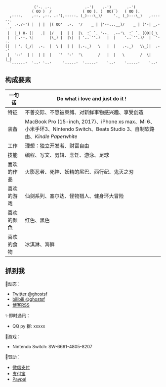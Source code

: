 ```
             ('-. .-.               .-')    .-') _     .-')               
            ( OO )  /              ( OO ). (  OO) )   ( OO ).             
  ,----.    ,--. ,--. .-'),-----. (_)---\_)/     '._ (_)---\_)   ,------. 
 '  .-./-') |  | |  |( OO'  .-.  '/    _ | |'--...__)/    _ | ('-| _.---' 
 |  |_( O- )|   .|  |/   |  | |  |\  :` `. '--.  .--'\  :` `. (OO|(_\     
 |  | .--, \|       |\_) |  |\|  | '..`''.)   |  |    '..`''.)/  |  '--.  
(|  | '. (_/|  .-.  |  \ |  | |  |.-._)   \   |  |   .-._)   \\_)|  .--'  
 |  '--'  | |  | |  |   `'  '-'  '\       /   |  |   \       /  \|  |_)   
  `------'  `--' `--'     `-----'  `-----'    `--'    `-----'    `--'     
```

## 构成要素

| 一句话 | Do what i love and just do it ! | 
| - | - |
| 特征 | 不善交际、不愿被束缚、对新鲜事物感兴趣、享受创造 | 
| 装备 | MacBook Pro (15-inch, 2017)、iPhone xs max、Mi 6、小米手环3、Nintendo Switch、Beats Studio 3、自制软路由、*Kindle Paperwhite* |  
| 工作 | 理想：独立开发者、财富自由 |  
| 技能 | 编程、写文、剪辑、烹饪、游泳、足球 |   
| 喜欢的作品 | 火影忍者、死神、妖精的尾巴、西行纪、鬼灭之刃 |   
| 喜欢的游戏 | 仙剑系列、塞尔达、怪物猎人、健身环大冒险 |   
| 喜欢的颜色 | 红色、黑色 |   
| 喜欢的食物 | 冰淇淋、海鲜 |  

## 抓到我

🍃动态：

* [Twitter @ghostsf](https://twitter.com/ghostsf0501)
* [bilibili @ghostsf](https://space.bilibili.com/10825269)
* [博客RSS](https://ghostsf.com/rss.xml)

✨即时通讯：

* QQ py 群: xxxxx

🎡游戏：

* Nintendo Switch: SW-6691-4805-8207

🍭赞助：

* [微信支付](http://cdn.ghostsf.com/wechatpay.png)
* [支付宝](http://cdn.ghostsf.com/alipay.png)
* [Paypal](https://www.paypal.me/ghostsf)
